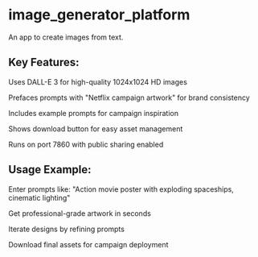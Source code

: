 # image_generator_platform
An app to create images from text.

## Key Features:

Uses DALL-E 3 for high-quality 1024x1024 HD images

Prefaces prompts with "Netflix campaign artwork" for brand consistency

Includes example prompts for campaign inspiration

Shows download button for easy asset management

Runs on port 7860 with public sharing enabled


## Usage Example:

Enter prompts like: "Action movie poster with exploding spaceships, cinematic lighting"

Get professional-grade artwork in seconds

Iterate designs by refining prompts

Download final assets for campaign deployment
